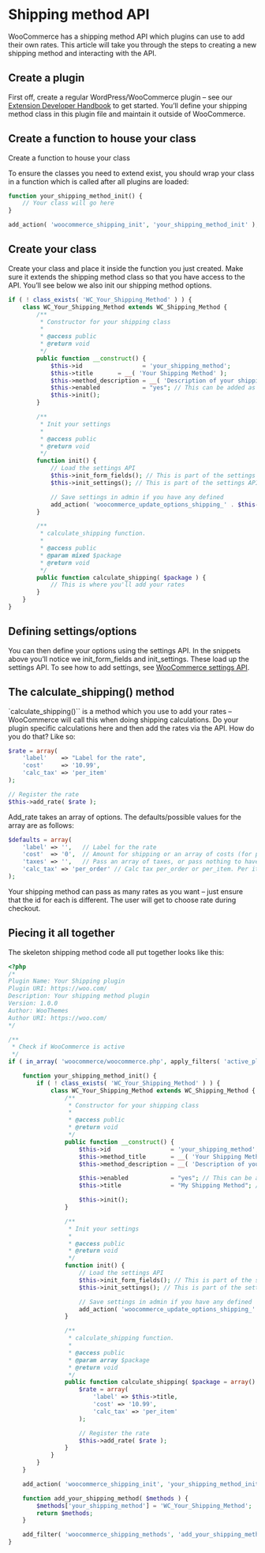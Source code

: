 # Shipping method API

WooCommerce has a shipping method API which plugins can use to add their own rates. This article will take you through the steps to creating a new shipping method and interacting with the API.

## Create a plugin

First off, create a regular WordPress/WooCommerce plugin – see our [Extension Developer Handbook](/docs/extension-development/extension-developer-handbook.md) to get started. You’ll define your shipping method class in this plugin file and maintain it outside of WooCommerce.

## Create a function to house your class

Create a function to house your class

To ensure the classes you need to extend exist, you should wrap your class in a function which is called after all plugins are loaded:

``` php
function your_shipping_method_init() {
    // Your class will go here
}

add_action( 'woocommerce_shipping_init', 'your_shipping_method_init' );
```

## Create your class

Create your class and place it inside the function you just created. Make sure it extends the shipping method class so that you have access to the API. You’ll see below we also init our shipping method options.

``` php
if ( ! class_exists( 'WC_Your_Shipping_Method' ) ) {
    class WC_Your_Shipping_Method extends WC_Shipping_Method {
        /**
         * Constructor for your shipping class
         *
         * @access public
         * @return void
         */
        public function __construct() {
            $this->id                 = 'your_shipping_method';
            $this->title       = __( 'Your Shipping Method' );
            $this->method_description = __( 'Description of your shipping method' ); // 
            $this->enabled            = "yes"; // This can be added as an setting but for this example its forced enabled
            $this->init();
        }

        /**
         * Init your settings
         *
         * @access public
         * @return void
         */
        function init() {
            // Load the settings API
            $this->init_form_fields(); // This is part of the settings API. Override the method to add your own settings
            $this->init_settings(); // This is part of the settings API. Loads settings you previously init.

            // Save settings in admin if you have any defined
            add_action( 'woocommerce_update_options_shipping_' . $this->id, array( $this, 'process_admin_options' ) );
        }

        /**
         * calculate_shipping function.
         *
         * @access public
         * @param mixed $package
         * @return void
         */
        public function calculate_shipping( $package ) {
            // This is where you'll add your rates
        }
    }
}
```

## Defining settings/options

You can then define your options using the settings API. In the snippets above you’ll notice we init_form_fields and init_settings. These load up the settings API. To see how to add settings, see [WooCommerce settings API](https://woo.com/document/settings-api/).

## The calculate_shipping() method

`calculate_shipping()`` is a method which you use to add your rates – WooCommerce will call this when doing shipping calculations. Do your plugin specific calculations here and then add the rates via the API. How do you do that? Like so:

``` php
$rate = array(
    'label'    => "Label for the rate",
    'cost'     => '10.99',
    'calc_tax' => 'per_item'
);

// Register the rate
$this->add_rate( $rate );
```

Add_rate takes an array of options. The defaults/possible values for the array are as follows:

``` php
$defaults = array(
    'label' => '',   // Label for the rate
    'cost'  => '0',  // Amount for shipping or an array of costs (for per item shipping)
    'taxes' => '',   // Pass an array of taxes, or pass nothing to have it calculated for you, or pass 'false' to calculate no tax for this method
    'calc_tax' => 'per_order' // Calc tax per_order or per_item. Per item needs an array of costs passed via 'cost'
);
```

Your shipping method can pass as many rates as you want – just ensure that the id for each is different. The user will get to choose rate during checkout.

## Piecing it all together

The skeleton shipping method code all put together looks like this:

``` php
<?php
/*
Plugin Name: Your Shipping plugin
Plugin URI: https://woo.com/
Description: Your shipping method plugin
Version: 1.0.0
Author: WooThemes
Author URI: https://woo.com/
*/

/**
 * Check if WooCommerce is active
 */
if ( in_array( 'woocommerce/woocommerce.php', apply_filters( 'active_plugins', get_option( 'active_plugins' ) ) ) ) {

	function your_shipping_method_init() {
		if ( ! class_exists( 'WC_Your_Shipping_Method' ) ) {
			class WC_Your_Shipping_Method extends WC_Shipping_Method {
				/**
				 * Constructor for your shipping class
				 *
				 * @access public
				 * @return void
				 */
				public function __construct() {
					$this->id                 = 'your_shipping_method'; // Id for your shipping method. Should be uunique.
					$this->method_title       = __( 'Your Shipping Method' );  // Title shown in admin
					$this->method_description = __( 'Description of your shipping method' ); // Description shown in admin

					$this->enabled            = "yes"; // This can be added as an setting but for this example its forced enabled
					$this->title              = "My Shipping Method"; // This can be added as an setting but for this example its forced.

					$this->init();
				}

				/**
				 * Init your settings
				 *
				 * @access public
				 * @return void
				 */
				function init() {
					// Load the settings API
					$this->init_form_fields(); // This is part of the settings API. Override the method to add your own settings
					$this->init_settings(); // This is part of the settings API. Loads settings you previously init.

					// Save settings in admin if you have any defined
					add_action( 'woocommerce_update_options_shipping_' . $this->id, array( $this, 'process_admin_options' ) );
				}

				/**
				 * calculate_shipping function.
				 *
				 * @access public
				 * @param array $package
				 * @return void
				 */
				public function calculate_shipping( $package = array() ) {
					$rate = array(
						'label' => $this->title,
						'cost' => '10.99',
						'calc_tax' => 'per_item'
					);

					// Register the rate
					$this->add_rate( $rate );
				}
			}
		}
	}

	add_action( 'woocommerce_shipping_init', 'your_shipping_method_init' );

	function add_your_shipping_method( $methods ) {
		$methods['your_shipping_method'] = 'WC_Your_Shipping_Method';
		return $methods;
	}

	add_filter( 'woocommerce_shipping_methods', 'add_your_shipping_method' );
}
```
